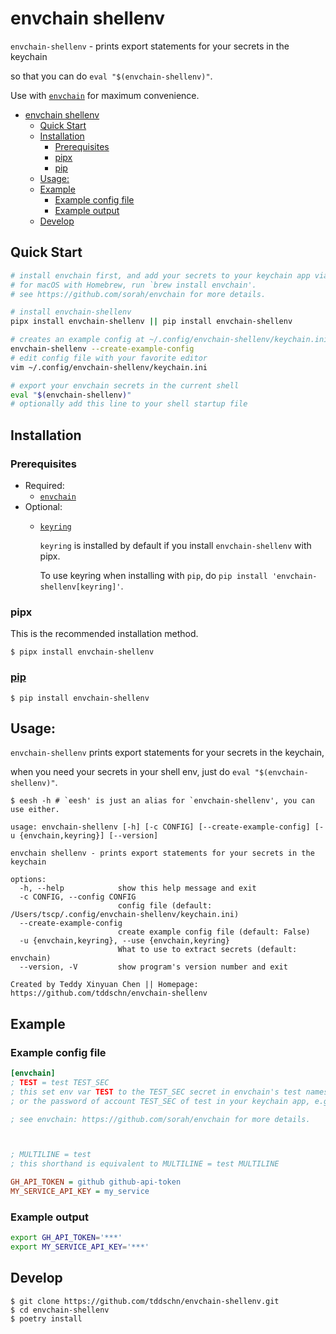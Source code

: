 # envchain shellenv

`envchain-shellenv` - prints export statements for your secrets in the keychain

so that you can do `eval "$(envchain-shellenv)"`.

Use with [`envchain`](https://github.com/sorah/envchain) for maximum convenience.

- [envchain shellenv](#envchain-shellenv)
  - [Quick Start](#quick-start)
  - [Installation](#installation)
    - [Prerequisites](#prerequisites)
    - [pipx](#pipx)
    - [pip](#pip)
  - [Usage:](#usage)
  - [Example](#example)
    - [Example config file](#example-config-file)
    - [Example output](#example-output)
  - [Develop](#develop)

## Quick Start
```bash
# install envchain first, and add your secrets to your keychain app via envchain
# for macOS with Homebrew, run `brew install envchain'.
# see https://github.com/sorah/envchain for more details.

# install envchain-shellenv
pipx install envchain-shellenv || pip install envchain-shellenv

# creates an example config at ~/.config/envchain-shellenv/keychain.ini
envchain-shellenv --create-example-config
# edit config file with your favorite editor
vim ~/.config/envchain-shellenv/keychain.ini

# export your envchain secrets in the current shell
eval "$(envchain-shellenv)"
# optionally add this line to your shell startup file
```

## Installation

### Prerequisites
- Required:
  - [`envchain`](https://github.com/sorah/envchain)
- Optional:
  - [`keyring`](https://github.com/jaraco/keyring)

    `keyring` is installed by default if you install `envchain-shellenv` with pipx.

    To use keyring when installing with `pip`, do `pip install 'envchain-shellenv[keyring]'`.

### pipx

This is the recommended installation method.

```
$ pipx install envchain-shellenv
```

### [pip](https://pypi.org/project/envchain-shellenv/)

```
$ pip install envchain-shellenv
```

## Usage:

`envchain-shellenv` prints export statements for your secrets in the keychain,

when you need your secrets in your shell env, just do `eval "$(envchain-shellenv)"`.

```
$ eesh -h # `eesh' is just an alias for `envchain-shellenv', you can use either.

usage: envchain-shellenv [-h] [-c CONFIG] [--create-example-config] [-u {envchain,keyring}] [--version]

envchain shellenv - prints export statements for your secrets in the keychain

options:
  -h, --help            show this help message and exit
  -c CONFIG, --config CONFIG
                        config file (default: /Users/tscp/.config/envchain-shellenv/keychain.ini)
  --create-example-config
                        create example config file (default: False)
  -u {envchain,keyring}, --use {envchain,keyring}
                        What to use to extract secrets (default: envchain)
  --version, -V         show program's version number and exit

Created by Teddy Xinyuan Chen || Homepage: https://github.com/tddschn/envchain-shellenv
```

## Example

### Example config file

```ini
[envchain]
; TEST = test TEST_SEC
; this set env var TEST to the TEST_SEC secret in envchain's test namespace,
; or the password of account TEST_SEC of test in your keychain app, e.g. Keychain Access.app on macOS.

; see envchain: https://github.com/sorah/envchain for more details.



; MULTILINE = test
; this shorthand is equivalent to MULTILINE = test MULTILINE

GH_API_TOKEN = github github-api-token
MY_SERVICE_API_KEY = my_service
```

### Example output

```bash
export GH_API_TOKEN='***'
export MY_SERVICE_API_KEY='***'
```


## Develop

```
$ git clone https://github.com/tddschn/envchain-shellenv.git
$ cd envchain-shellenv
$ poetry install
```